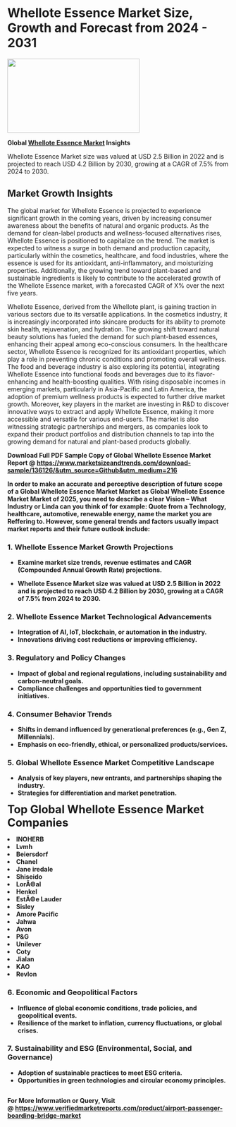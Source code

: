 <H1>Whellote Essence Market Size, Growth and Forecast from 2024 - 2031</H1><img class="aligncenter size-medium wp-image-584254" src="https://thirdeyenews.in/wp-content/uploads/2024/09/Global-Market-Research-300x168.jpeg" alt="" width="300" height="168" /><p><strong>Global&nbsp;<a href="https://www.marketsizeandtrends.com/download-sample/136126/&amp;utm_source=Github&utm_medium=216">Whellote Essence Market</a> Insights</strong></p><p>Whellote Essence Market size was valued at USD 2.5 Billion in 2022 and is projected to reach USD 4.2 Billion by 2030, growing at a CAGR of 7.5% from 2024 to 2030.</p><p><h2>Market Growth Insights</h2> <p>The global market for Whellote Essence is projected to experience significant growth in the coming years, driven by increasing consumer awareness about the benefits of natural and organic products. As the demand for clean-label products and wellness-focused alternatives rises, Whellote Essence is positioned to capitalize on the trend. The market is expected to witness a surge in both demand and production capacity, particularly within the cosmetics, healthcare, and food industries, where the essence is used for its antioxidant, anti-inflammatory, and moisturizing properties. Additionally, the growing trend toward plant-based and sustainable ingredients is likely to contribute to the accelerated growth of the Whellote Essence market, with a forecasted CAGR of X% over the next five years.</p> <p><strong></strong></p> <p>Whellote Essence, derived from the Whellote plant, is gaining traction in various sectors due to its versatile applications. In the cosmetics industry, it is increasingly incorporated into skincare products for its ability to promote skin health, rejuvenation, and hydration. The growing shift toward natural beauty solutions has fueled the demand for such plant-based essences, enhancing their appeal among eco-conscious consumers. In the healthcare sector, Whellote Essence is recognized for its antioxidant properties, which play a role in preventing chronic conditions and promoting overall wellness. The food and beverage industry is also exploring its potential, integrating Whellote Essence into functional foods and beverages due to its flavor-enhancing and health-boosting qualities. With rising disposable incomes in emerging markets, particularly in Asia-Pacific and Latin America, the adoption of premium wellness products is expected to further drive market growth. Moreover, key players in the market are investing in R&D to discover innovative ways to extract and apply Whellote Essence, making it more accessible and versatile for various end-users. The market is also witnessing strategic partnerships and mergers, as companies look to expand their product portfolios and distribution channels to tap into the growing demand for natural and plant-based products globally. <p><strong></p><p><span class=""><strong>Download Full PDF Sample Copy of Global Whellote Essence Market Report</strong> @ <a href="https://www.marketsizeandtrends.com/download-sample/136126/&amp;utm_source=Github&utm_medium=216" target="_blank">https://www.marketsizeandtrends.com/download-sample/136126/&amp;utm_source=Github&utm_medium=216</a></span></p><p>In order to make an accurate and perceptive description of future scope of a Global&nbsp;Whellote Essence Market Market as Global&nbsp;Whellote Essence Market Market of 2025, you need to describe a clear Vision &ndash; What Industry or Linda can you think of for example: Quote from a Technology, healthcare, automotive, renewable energy, name the market you are Reffering to. However, some general trends and factors usually impact market reports and their future outlook include:</p><h3>1.&nbsp;<strong>Whellote Essence Market Growth Projections</strong></h3><ul><li>Examine market size trends, revenue estimates and CAGR (Compounded Annual Growth Rate) projections.</li><li><p>Whellote Essence Market size was valued at USD 2.5 Billion in 2022 and is projected to reach USD 4.2 Billion by 2030, growing at a CAGR of 7.5% from 2024 to 2030.</p></li></ul><h3>2.&nbsp;<strong>Whellote Essence Market Technological Advancements</strong></h3><ul><li>Integration of AI, IoT, blockchain, or automation in the industry.</li><li>Innovations driving cost reductions or improving efficiency.</li></ul><h3>3.&nbsp;<strong>Regulatory and Policy Changes</strong></h3><ul><li>Impact of global and regional regulations, including sustainability and carbon-neutral goals.</li><li>Compliance challenges and opportunities tied to government initiatives.</li></ul><h3>4.&nbsp;<strong>Consumer Behavior Trends</strong></h3><ul><li>Shifts in demand influenced by generational preferences (e.g., Gen Z, Millennials).</li><li>Emphasis on eco-friendly, ethical, or personalized products/services.</li></ul><h3>5.&nbsp;<strong>Global Whellote Essence Market Competitive Landscape</strong></h3><ul><li>Analysis of key players, new entrants, and partnerships shaping the industry.</li><li>Strategies for differentiation and market penetration.</li></ul><p data-pm-slice="1 1 []"><span style="color: inherit; font-family: inherit; font-size: 25px;">Top Global Whellote Essence Market Companies</span></p><div class="" data-test-id=""><p><li>INOHERB</li><li> Lvmh</li><li> Beiersdorf</li><li> Chanel</li><li> Jane iredale</li><li> Shiseido</li><li> LorÃ©al</li><li> Henkel</li><li> EstÃ©e Lauder</li><li> Sisley</li><li> Amore Pacific</li><li> Jahwa</li><li> Avon</li><li> P&G</li><li> Unilever</li><li> Coty</li><li> Jialan</li><li> KAO</li><li> Revlon</li></p></div><h3>6.&nbsp;<strong>Economic and Geopolitical Factors</strong></h3><ul><li>Influence of global economic conditions, trade policies, and geopolitical events.</li><li>Resilience of the market to inflation, currency fluctuations, or global crises.</li></ul><h3>7.&nbsp;<strong>Sustainability and ESG (Environmental, Social, and Governance)</strong></h3><ul><li>Adoption of sustainable practices to meet ESG criteria.</li><li>Opportunities in green technologies and circular economy principles.</li></ul><h2><strong style="font-size: 14px;">For More Information or Query, Visit @&nbsp;</strong><a style="background-color: #ffffff; font-size: 14px;" href="https://www.marketsizeandtrends.com/report/whellote-essence-market/" target="_blank">https://www.verifiedmarketreports.com/product/airport-passenger-boarding-bridge-market</a></h2>
